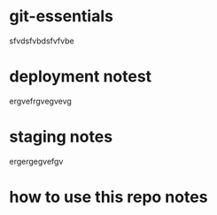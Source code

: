 # git-essentials 
sfvdsfvbdsfvfvbe

# deployment notest
ergvefrgvegvevg

# staging notes
ergergegvefgv

# how to use this repo notes

